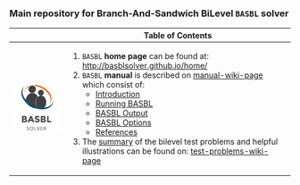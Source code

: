 ### Main repository for **B**ranch-**A**nd-**S**andwich **B**i**L**evel `BASBL` solver

|   | Table of Contents  |
|---|---|
![](https://github.com/basblsolver/manual/blob/master/images/BASBL-logo-2nd-version.png) | <ol><li> `BASBL` __home page__ can be found at: http://basblsolver.github.io/home/ </li> <li> `BASBL` __manual__ is described on [manual-wiki-page](https://github.com/basblsolver/manual/wiki) which consist of: <ul><li>[Introduction](https://github.com/basblsolver/manual/wiki/Introduction)</li><li>[Running BASBL](https://github.com/basblsolver/manual/wiki/Running-BASBL)</li><li>[BASBL Output](https://github.com/basblsolver/manual/wiki/BASBL-Output)</li><li>[BASBL Options](https://github.com/basblsolver/manual/wiki/BASBL-Options)</li><li>[References](https://github.com/basblsolver/manual/wiki/References)</li></ul></li><li>The [summary](https://github.com/basblsolver/test-problems/wiki/Summary) of the bilevel test problems and helpful illustrations can be found on: [test-problems-wiki-page](https://github.com/basblsolver/test-problems/wiki)</li></ol> |

